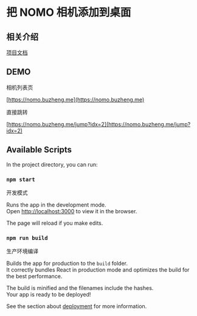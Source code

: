 # 把 NOMO 相机添加到桌面

## 相关介绍

[项目文档](./docs)

## DEMO

相机列表页

[https://nomo.buzheng.me](https://nomo.buzheng.me)

直接跳转

[https://nomo.buzheng.me/jump?idx=2](https://nomo.buzheng.me/jump?idx=2)



## Available Scripts

In the project directory, you can run:

### `npm start`

开发模式

Runs the app in the development mode.<br>
Open [http://localhost:3000](http://localhost:3000) to view it in the browser.

The page will reload if you make edits.<br>


### `npm run build`

生产环境编译

Builds the app for production to the `build` folder.<br>
It correctly bundles React in production mode and optimizes the build for the best performance.

The build is minified and the filenames include the hashes.<br>
Your app is ready to be deployed!

See the section about [deployment](https://facebook.github.io/create-react-app/docs/deployment) for more information.

